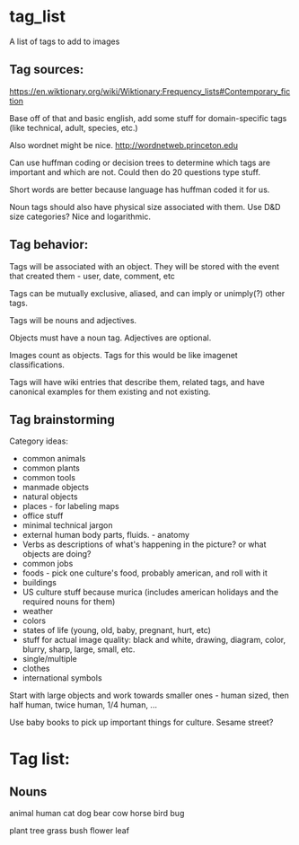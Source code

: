 # tag_list
A list of tags to add to images

## Tag sources:
https://en.wiktionary.org/wiki/Wiktionary:Frequency_lists#Contemporary_fiction

Base off of that and basic english, add some stuff for domain-specific tags (like technical, adult, species, etc.)

Also wordnet might be nice.
http://wordnetweb.princeton.edu

Can use huffman coding or decision trees to determine which tags are important and which are not. Could then do 20 questions type stuff.

Short words are better because language has huffman coded it for us.

Noun tags should also have physical size associated with them. Use D&D size categories? Nice and logarithmic.

## Tag behavior:

Tags will be associated with an object. They will be stored with the event that created them - user, date, comment, etc

Tags can be mutually exclusive, aliased, and can imply or unimply(?) other tags.

Tags will be nouns and adjectives.

Objects must have a noun tag. Adjectives are optional.

Images count as objects. Tags for this would be like imagenet classifications.

Tags will have wiki entries that describe them, related tags, and have canonical examples for them existing and not existing.

## Tag brainstorming

Category ideas:
* common animals
* common plants
* common tools
* manmade objects
* natural objects
* places - for labeling maps
* office stuff
* minimal technical jargon
* external human body parts, fluids. - anatomy
* Verbs as descriptions of what's happening in the picture? or what objects are doing?
* common jobs
* foods - pick one culture's food, probably american, and roll with it
* buildings
* US culture stuff because murica (includes american holidays and the required nouns for them)
* weather
* colors
* states of life (young, old, baby, pregnant, hurt, etc)
* stuff for actual image quality: black and white, drawing, diagram, color, blurry, sharp, large, small, etc.
* single/multiple
* clothes
* international symbols

Start with large objects and work towards smaller ones - human sized, then half human, twice human, 1/4 human, ...

Use baby books to pick up important things for culture. Sesame street?


# Tag list:

## Nouns

animal
human
cat
dog
bear
cow
horse
bird
bug

plant
tree
grass
bush
flower
leaf






